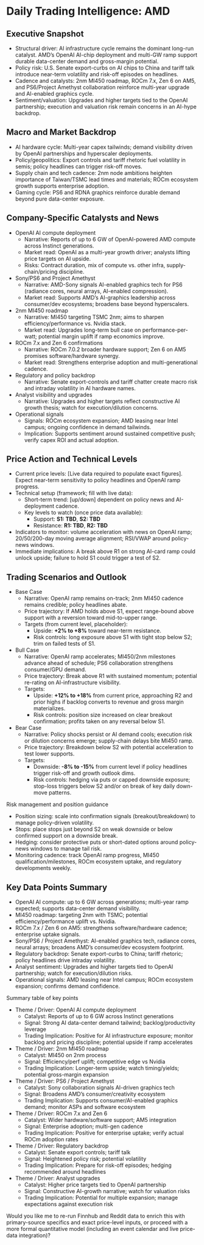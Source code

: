 # Daily Trading Intelligence: AMD

## Executive Snapshot
- Structural driver: AI infrastructure cycle remains the dominant long-run catalyst. AMD’s OpenAI AI-chip deployment and multi-GW ramp support durable data-center demand and gross-margin potential.
- Policy risk: U.S. Senate export-curbs on AI chips to China and tariff talk introduce near-term volatility and risk-off episodes on headlines.
- Cadence and catalysts: 2nm MI450 roadmap, ROCm 7.x, Zen 6 on AM5, and PS6/Project Amethyst collaboration reinforce multi-year upgrade and AI-enabled graphics cycle.
- Sentiment/valuation: Upgrades and higher targets tied to the OpenAI partnership; execution and valuation risk remain concerns in an AI-hype backdrop.

## Macro and Market Backdrop
- AI hardware cycle: Multi-year capex tailwinds; demand visibility driven by OpenAI partnerships and hyperscaler deployments.
- Policy/geopolitics: Export controls and tariff rhetoric fuel volatility in semis; policy headlines can trigger risk-off moves.
- Supply chain and tech cadence: 2nm node ambitions heighten importance of Taiwan/TSMC lead times and materials; ROCm ecosystem growth supports enterprise adoption.
- Gaming cycle: PS6 and RDNA graphics reinforce durable demand beyond pure data-center exposure.

## Company-Specific Catalysts and News
- OpenAI AI compute deployment
  - Narrative: Reports of up to 6 GW of OpenAI-powered AMD compute across Instinct generations.
  - Market read: OpenAI as a multi-year growth driver; analysts lifting price targets on AI upside.
  - Risks: Contract duration, mix of compute vs. other infra, supply-chain/pricing discipline.
- Sony/PS6 and Project Amethyst
  - Narrative: AMD-Sony signals AI-enabled graphics tech for PS6 (radiance cores, neural arrays, AI-enabled compression).
  - Market read: Supports AMD’s AI-graphics leadership across consumer/dev ecosystems; broadens base beyond hyperscalers.
- 2nm MI450 roadmap
  - Narrative: MI450 targeting TSMC 2nm; aims to sharpen efficiency/performance vs. Nvidia stack.
  - Market read: Upgrades long-term bull case on performance-per-watt; potential margin uplift if ramp economics improve.
- ROCm 7.x and Zen 6 confirmations
  - Narrative: ROCm 7.0.2 broader hardware support; Zen 6 on AM5 promises software/hardware synergy.
  - Market read: Strengthens enterprise adoption and multi-generational cadence.
- Regulatory and policy backdrop
  - Narrative: Senate export-controls and tariff chatter create macro risk and intraday volatility in AI hardware names.
- Analyst visibility and upgrades
  - Narrative: Upgrades and higher targets reflect constructive AI growth thesis; watch for execution/dilution concerns.
- Operational signals
  - Signals: ROCm ecosystem expansion; AMD leasing near Intel campus; ongoing confidence in demand tailwinds.
  - Implication: Supports sentiment around sustained competitive push; verify capex ROI and actual adoption.

## Price Action and Technical Levels
- Current price levels: [Live data required to populate exact figures]. Expect near-term sensitivity to policy headlines and OpenAI ramp progress.
- Technical setup (framework; fill with live data):
  - Short-term trend: [up/down] dependent on policy news and AI-deployment cadence.
  - Key levels to watch (once price data available):
    - Support: **S1: TBD**, **S2: TBD**
    - Resistance: **R1: TBD**, **R2: TBD**
- Indicators to monitor: volume acceleration with news on OpenAI ramp; 20/50/200-day moving average alignment; RSI/VWAP around policy-news windows.
- Immediate implications: A break above R1 on strong AI-card ramp could unlock upside; failure to hold S1 could trigger a test of S2.

## Trading Scenarios and Outlook
- Base Case
  - Narrative: OpenAI ramp remains on-track; 2nm MI450 cadence remains credible; policy headlines abate.
  - Price trajectory: If AMD holds above S1, expect range-bound above support with a reversion toward mid-to-upper range.
  - Targets (from current level, placeholder):
    - Upside: **+2% to +8%** toward near-term resistance.
    - Risk controls: long exposure above S1 with tight stop below S2; trim on failed tests of S1.
- Bull Case
  - Narrative: OpenAI ramp accelerates; MI450/2nm milestones advance ahead of schedule; PS6 collaboration strengthens consumer/GPU demand.
  - Price trajectory: Break above R1 with sustained momentum; potential re-rating on AI-infrastructure visibility.
  - Targets:
    - Upside: **+12% to +18%** from current price, approaching R2 and prior highs if backlog converts to revenue and gross margin materializes.
    - Risk controls: position size increased on clear breakout confirmation; profits taken on any reversal below S1.
- Bear Case
  - Narrative: Policy shocks persist or AI demand cools; execution risk or dilution concerns emerge; supply-chain delays bite MI450 ramp.
  - Price trajectory: Breakdown below S2 with potential acceleration to test lower supports.
  - Targets:
    - Downside: **-8% to -15%** from current level if policy headlines trigger risk-off and growth outlook dims.
    - Risk controls: hedging via puts or capped downside exposure; stop-loss triggers below S2 and/or on break of key daily down-move patterns.

Risk management and position guidance
- Position sizing: scale into confirmation signals (breakout/breakdown) to manage policy-driven volatility.
- Stops: place stops just beyond S2 on weak downside or below confirmed support on a downside break.
- Hedging: consider protective puts or short-dated options around policy-news windows to manage tail risk.
- Monitoring cadence: track OpenAI ramp progress, MI450 qualification/milestones, ROCm ecosystem uptake, and regulatory developments weekly.

## Key Data Points Summary
- OpenAI AI compute: up to 6 GW across generations; multi-year ramp expected; supports data-center demand visibility.
- MI450 roadmap: targeting 2nm with TSMC; potential efficiency/performance uplift vs. Nvidia.
- ROCm 7.x / Zen 6 on AM5: strengthens software/hardware cadence; enterprise uptake signals.
- Sony/PS6 / Project Amethyst: AI-enabled graphics tech, radiance cores, neural arrays; broadens AMD’s consumer/dev ecosystem footprint.
- Regulatory backdrop: Senate export-curbs to China; tariff rhetoric; policy headlines drive intraday volatility.
- Analyst sentiment: Upgrades and higher targets tied to OpenAI partnership; watch for execution/dilution risks.
- Operational signals: AMD leasing near Intel campus; ROCm ecosystem expansion; confirms demand confidence.

Summary table of key points
- Theme / Driver: OpenAI AI compute deployment
  - Catalyst: Reports of up to 6 GW across Instinct generations
  - Signal: Strong AI data-center demand tailwind; backlog/productivity leverage
  - Trading Implication: Positive for AI infrastructure exposure; monitor backlog and pricing discipline; potential upside if ramp accelerates
- Theme / Driver: 2nm MI450 roadmap
  - Catalyst: MI450 on 2nm process
  - Signal: Efficiency/perf uplift; competitive edge vs Nvidia
  - Trading Implication: Longer-term upside; watch timing/yields; potential gross-margin expansion
- Theme / Driver: PS6 / Project Amethyst
  - Catalyst: Sony collaboration signals AI-driven graphics tech
  - Signal: Broadens AMD’s consumer/creativity ecosystem
  - Trading Implication: Supports consumer/AI-enabled graphics demand; monitor ASPs and software ecosystem
- Theme / Driver: ROCm 7.x and Zen 6
  - Catalyst: Wider hardware/software support; AM5 integration
  - Signal: Enterprise adoption; multi-gen cadence
  - Trading Implication: Positive for enterprise uptake; verify actual ROCm adoption rates
- Theme / Driver: Regulatory backdrop
  - Catalyst: Senate export controls; tariff talk
  - Signal: Heightened policy risk; potential volatility
  - Trading Implication: Prepare for risk-off episodes; hedging recommended around headlines
- Theme / Driver: Analyst upgrades
  - Catalyst: Higher price targets tied to OpenAI partnership
  - Signal: Constructive AI-growth narrative; watch for valuation risks
  - Trading Implication: Potential for multiple expansion; manage expectations against execution risk

Would you like me to re-run Finnhub and Reddit data to enrich this with primary-source specifics and exact price-level inputs, or proceed with a more formal quantitative model (including an event calendar and live price-data integration)?
